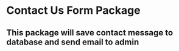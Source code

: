 # Contact Us Form Package

## This package will save contact message to database and send email to admin
